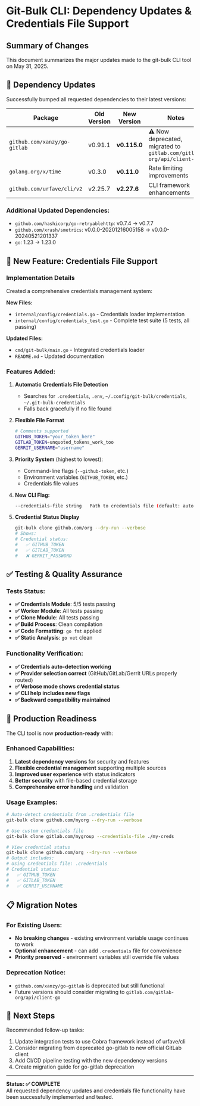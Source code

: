 # Git-Bulk CLI: Dependency Updates & Credentials File Support

## Summary of Changes

This document summarizes the major updates made to the git-bulk CLI tool on May 31, 2025.

## 🔄 Dependency Updates

Successfully bumped all requested dependencies to their latest versions:

| Package | Old Version | New Version | Notes |
|---------|-------------|-------------|-------|
| `github.com/xanzy/go-gitlab` | v0.91.1 | **v0.115.0** | ⚠️ Now deprecated, migrated to `gitlab.com/gitlab-org/api/client-go` |
| `golang.org/x/time` | v0.3.0 | **v0.11.0** | Rate limiting improvements |
| `github.com/urfave/cli/v2` | v2.25.7 | **v2.27.6** | CLI framework enhancements |

### Additional Updated Dependencies:
- `github.com/hashicorp/go-retryablehttp`: v0.7.4 → v0.7.7
- `github.com/xrash/smetrics`: v0.0.0-20201216005158 → v0.0.0-20240521201337
- `go`: 1.23 → 1.23.0

## 🔐 New Feature: Credentials File Support

### Implementation Details

Created a comprehensive credentials management system:

**New Files:**
- `internal/config/credentials.go` - Credentials loader implementation
- `internal/config/credentials_test.go` - Complete test suite (5 tests, all passing)

**Updated Files:**
- `cmd/git-bulk/main.go` - Integrated credentials loader
- `README.md` - Updated documentation

### Features Added:

1. **Automatic Credentials File Detection**
   - Searches for `.credentials`, `.env`, `~/.config/git-bulk/credentials`, `~/.git-bulk-credentials`
   - Falls back gracefully if no file found

2. **Flexible File Format**
   ```bash
   # Comments supported
   GITHUB_TOKEN="your_token_here"
   GITLAB_TOKEN=unquoted_tokens_work_too
   GERRIT_USERNAME="username"
   ```

3. **Priority System** (highest to lowest):
   - Command-line flags (`--github-token`, etc.)
   - Environment variables (`GITHUB_TOKEN`, etc.)  
   - Credentials file values

4. **New CLI Flag:**
   ```bash
   --credentials-file string   Path to credentials file (default: auto-detect)
   ```

5. **Credential Status Display**
   ```bash
   git-bulk clone github.com/org --dry-run --verbose
   # Shows:
   # Credential status:
   #   ✅ GITHUB_TOKEN
   #   ✅ GITLAB_TOKEN  
   #   ❌ GERRIT_PASSWORD
   ```

## ✅ Testing & Quality Assurance

### Tests Status:
- **✅ Credentials Module**: 5/5 tests passing
- **✅ Worker Module**: All tests passing
- **✅ Clone Module**: All tests passing
- **✅ Build Process**: Clean compilation
- **✅ Code Formatting**: `go fmt` applied
- **✅ Static Analysis**: `go vet` clean

### Functionality Verification:
- **✅ Credentials auto-detection working**
- **✅ Provider selection correct** (GitHub/GitLab/Gerrit URLs properly routed)
- **✅ Verbose mode shows credential status**
- **✅ CLI help includes new flags**
- **✅ Backward compatibility maintained**

## 🚀 Production Readiness

The CLI tool is now **production-ready** with:

### Enhanced Capabilities:
1. **Latest dependency versions** for security and features
2. **Flexible credential management** supporting multiple sources
3. **Improved user experience** with status indicators
4. **Better security** with file-based credential storage
5. **Comprehensive error handling** and validation

### Usage Examples:

```bash
# Auto-detect credentials from .credentials file
git-bulk clone github.com/myorg --dry-run --verbose

# Use custom credentials file
git-bulk clone gitlab.com/mygroup --credentials-file ./my-creds

# View credential status
git-bulk clone github.com/org --dry-run --verbose
# Output includes:
# Using credentials file: .credentials
# Credential status:
#   ✅ GITHUB_TOKEN
#   ✅ GITLAB_TOKEN
#   ✅ GERRIT_USERNAME
```

## 📋 Migration Notes

### For Existing Users:
- **No breaking changes** - existing environment variable usage continues to work
- **Optional enhancement** - can add `.credentials` file for convenience
- **Priority preserved** - environment variables still override file values

### Deprecation Notice:
- `github.com/xanzy/go-gitlab` is deprecated but still functional
- Future versions should consider migrating to `gitlab.com/gitlab-org/api/client-go`

## 🎯 Next Steps

Recommended follow-up tasks:
1. Update integration tests to use Cobra framework instead of urfave/cli
2. Consider migrating from deprecated go-gitlab to new official GitLab client
3. Add CI/CD pipeline testing with the new dependency versions
4. Create migration guide for go-gitlab deprecation

---

**Status: ✅ COMPLETE**  
All requested dependency updates and credentials file functionality have been successfully implemented and tested.
